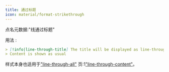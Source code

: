 ```yaml
---
title: 通过标题
icon: material/format-strikethrough
---
```


点名元数据:"线通过标题"

用法 :

```md
> [!info|line-through-title] The title will be displayed as line-through
> Content is shown as usual
```

样式本身也适用于["line-through-all"](../combined-styling/page-23.md)
页:1["line-through-content"](../content-styling/page-13.md)。

